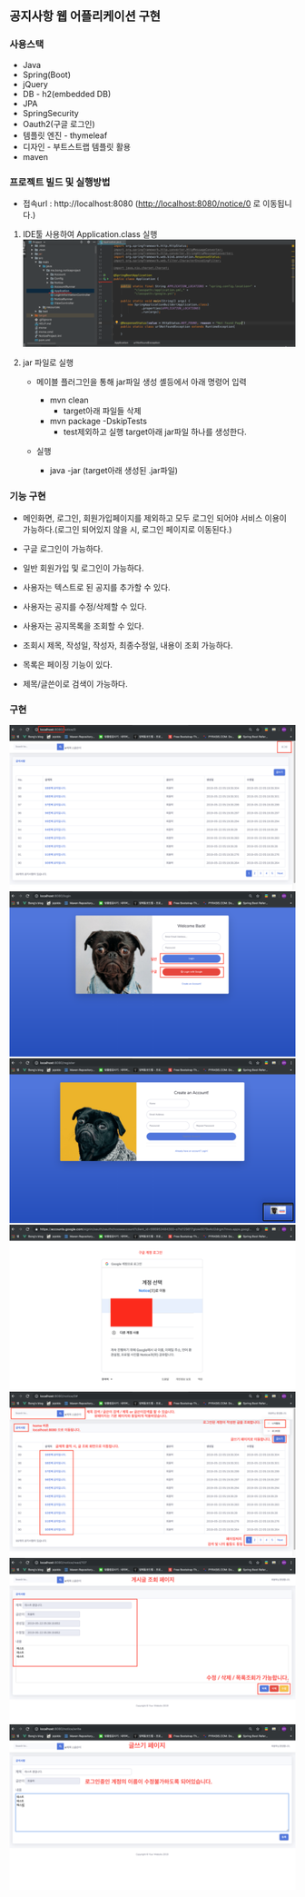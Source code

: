 ## 공지사항 웹 어플리케이션 구현

### 사용스택
- Java
- Spring(Boot)
- jQuery
- DB - h2(embedded DB)
- JPA
- SpringSecurity
- Oauth2(구글 로그인)
- 템플릿 엔진 - thymeleaf
- 디자인 - 부트스트랩 템플릿 활용
- maven

### 프로젝트 빌드 및 실행방법
- 접속url : http://localhost:8080 ([http://localhost:8080/notice/0](http://localhost:8080/notice/0) 로 이동됩니다.)

1. IDE툴 사용하여 Application.class 실행
    ![noticeP](image/notice-project1.png)

2. jar 파일로 실행
    - 메이블 플러그인을 통해 jar파일 생성 셸등에서 아래 명령어 입력  
        - mvn clean
            - target아래 파일들 삭제
        - mvn package -DskipTests
            - test제외하고 실행 target아래 jar파일 하나를 생성한다.
    
    - 실행
        - java -jar (target아래 생성된 .jar파일)
        

### 기능 구현
- 메인화면, 로그인, 회원가입페이지를 제외하고 모두 로그인 되어야 서비스 이용이 가능하다.(로그인 되어있지 않을 시, 로그인 페이지로 이동된다.)

- 구글 로그인이 가능하다.
- 일반 회원가입 및 로그인이 가능하다.
- 사용자는 텍스트로 된 공지를 추가할 수 있다.
- 사용자는 공지를 수정/삭제할 수 있다.
- 사용자는 공지목록을 조회할 수 있다.
- 조회시 제목, 작성일, 작성자, 최종수정일, 내용이 조회 가능하다.
- 목록은 페이징 기능이 있다.
- 제목/글쓴이로 검색이 가능하다.

### 구현
![noticeP](image/notice-project2.png)
![noticeP](image/notice-project3.png)
![noticeP](image/notice-project4.png)
![noticeP](image/notice-project5.png)
![noticeP](image/notice-project6.png)
![noticeP](image/notice-project8.png)
![noticeP](image/notice-project7.png)
